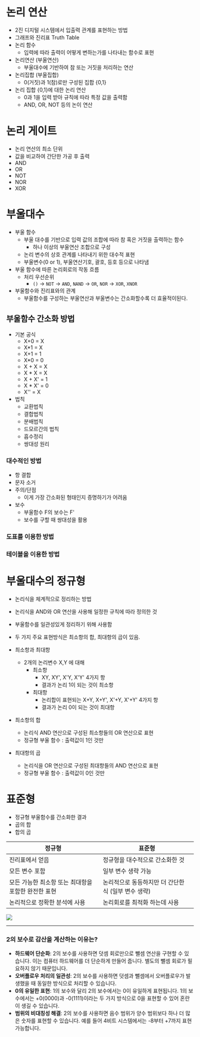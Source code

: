 # 논리 연산
- 2진 디지털 시스템에서 입출력 관계를 표현하는 방법
- 그래프와 진리표 Truth Table
- 논리 함수
	- 입력에 따라 출력이 어떻게 변하는가를 나타내는 함수로 표현
- 논리연산 (부울연산)
	- 부울대수에 기반하여 참 또는 거짓을 처리하는 연산
- 논리집합 (부울집합)
	- 0(거짓)과 1(참)로만 구성된 집합 {0,1}
- 논리 집합 {0,1}에 대한 논리 연산
	- 0과 1을 입력 받아 규칙에 따라 특정 값을 출력함
	- AND, OR, NOT 등의 논이 연산
# 논리 게이트
- 논리 연산의 최소 단위
- 값을 비교하여 간단한 가공 후 출력
- AND
- OR
- NOT
- NOR
- XOR
# 부울대수
- 부울 함수
	- 부울 대수를 기반으로 입력 값의 조합에 따라 참 혹은 거짓을 출력하는 함수
		- 하나 이상의 부울연산 조합으로 구성
	- 논리 변수의 상호 관계를 나타내기 위한 대수적 표현
	- 부울변수(0 or 1), 부울연산기호, 괄호, 등호 등으로 나타냄
- 부울 함수에 따른 논리회로의 작동 흐름
	- 처리 우선순위
		- `()` -> `NOT` -> `AND`, `NAND` -> `OR`, `NOR` -> `XOR`, `XNOR`
- 부울함수와 진리표와의 관계
	- 부울함수를 구성하는 부울연산과 부울변수는 간소화할수록 더 효율적이된다.
## 부울함수 간소화 방법
- 기본 공식
	- X+0 = X
	- X*1 = X
	- X+1 = 1
	- X*0 = 0
	- X + X = X
	- X * X = X
	- X + X' = 1
	- X * X' = 0
	- X'' = X
- 법칙
	- 교환법칙
	- 결합법칙
	- 분배법칙
	- 드모르간의 법칙
	- 흡수정리
	- 쌍대성 원리
### 대수적인 방법
- 항 결합
- 문자 소거
- 주의/단점
	- 이게 가장 간소화된 형태인지 증명하기가 어려움
- 보수
	- 부울함수 F의 보수는 F'
	- 보수를 구할 때 쌍대성을 활용
### 도표를 이용한 방법
### 테이블을 이용한 방법
# 부울대수의 정규형
- 논리식을 체계적으로 정리하는 방법
- 논리식을 AND와 OR 연산을 사용해 일정한 규칙에 따라 정의한 것
- 부울함수를 일관성있게 정리하기 위해 사용함
- 두 가지 주요 표현방식은 최소항의 합, 최대항의 곱이 있음.

- 최소항과 최대항
	- 2개의 논리변수 X,Y 에 대해
		- 최소항
			- XY, XY', X'Y, X'Y' 4가지 항
			- 결과가 논리 1이 되는 것이 최소항
		- 최대항
			- 논리합이 표현되는 X+Y, X+Y', X'+Y, X'+Y' 4가지 항
			- 결과가 논리 0이 되는 것이 최대항
- 최소항의 합
	- 논리식 AND 연산으로 구성된 최소항들의 OR 연산으로 표현
	- 정규형 부울 함수 : 출력값이 1인 것만
- 최대항의 곱
	- 논리식을 OR 연산으로 구성된 최대항들의 AND 연산으로 표현
	- 정규형 부울 함수 : 출력값이 0인 것만
# 표준형
- 정규형 부울함수를 간소화한 결과
- 곱의 합
- 합의 곱

| 정규형                           | 표준형                            |
| ----------------------------- | ------------------------------ |
| 진리표에서 얻음                      | 정규형을 대수적으로 간소화한 것              |
| 모든 변수 포함                      | 일부 변수 생략 가능                    |
| 모든 가능한 최소항 또는 최대항을 포함한 완전한 표현 | 논리적으로 동등하지만 더 간단한 식 (일부 변수 생략) |
| 논리적으로 정확한 분석에 사용              | 논리회로를 최적화 하는데 사용               |
![](https://i.imgur.com/UgWvuCO.png)




---
### 2의 보수로 감산을 계산하는 이유는?
- **하드웨어 단순화**: 2의 보수를 사용하면 덧셈 회로만으로 뺄셈 연산을 구현할 수 있습니다. 이는 컴퓨터 하드웨어를 더 단순하게 만들어 줍니다. 별도의 뺄셈 회로가 필요하지 않기 때문입니다.
- **오버플로우 처리의 일관성**: 2의 보수를 사용하면 덧셈과 뺄셈에서 오버플로우가 발생했을 때 동일한 방식으로 처리할 수 있습니다.
- **0의 유일한 표현**: 1의 보수와 달리 2의 보수에서는 0이 유일하게 표현됩니다. 1의 보수에서는 +0(0000)과 -0(1111)이라는 두 가지 방식으로 0을 표현할 수 있어 혼란이 생길 수 있습니다.
- **범위의 비대칭성 해결**: 2의 보수를 사용하면 음수 범위가 양수 범위보다 하나 더 많은 숫자를 표현할 수 있습니다. 예를 들어 4비트 시스템에서는 -8부터 +7까지 표현 가능합니다.